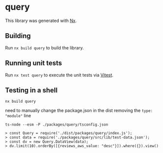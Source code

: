 # query

This library was generated with [Nx](https://nx.dev).

## Building

Run `nx build query` to build the library.

## Running unit tests

Run `nx test query` to execute the unit tests via [Vitest](https://vitest.dev/).

## Testing in a shell

```
nx build query

```
need to manually change the package.json in the dist removing the `type: "module"` line
```
ts-node --esm -P ./packages/query/tsconfig.json

> const Query = require('./dist/packages/query/index.js');
> const data = require('./packages/query/src/lib/test-data.json');
> const dv = new Query.DataView(data);
> dv.limit(10).orderBy([{reviews_aws_value: "desc"}]).where({}).view()
```